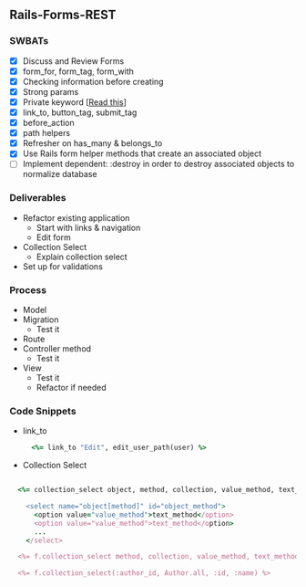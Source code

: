 ##  Rails-Forms-REST

### SWBATs

- [x] Discuss and Review Forms
- [x] form_for, form_tag, form_with
- [x] Checking information before creating
- [x] Strong params
- [x] Private keyword [[Read this](http://ruby-for-beginners.rubymonstas.org/advanced/private_methods.html)]
- [x] link_to, button_tag, submit_tag
- [x] before_action
- [x] path helpers
- [x] Refresher on has_many & belongs_to
- [x] Use Rails form helper methods that create an associated object
- [ ] Implement dependent: :destroy in order to destroy associated objects to normalize database

### Deliverables

- Refactor existing application
  - Start with links & navigation
  - Edit form
- Collection Select
  - Explain collection select
- Set up for validations

### Process
- Model
- Migration
  - Test it
- Route
- Controller method
  - Test it
- View
  - Test it
  - Refactor if needed


### Code Snippets

- link_to
  ```rb
    <%= link_to "Edit", edit_user_path(user) %>
  ```

- Collection Select
```rb

  <%= collection_select object, method, collection, value_method, text_method %>

    <select name="object[method]" id="object_method">
      <option value="value_method">text_method</option>
      <option value="value_method">text_method</option>
      ...
    </select>

  <%= f.collection_select method, collection, value_method, text_method  %>

  <%= f.collection_select(:author_id, Author.all, :id, :name) %>
```
